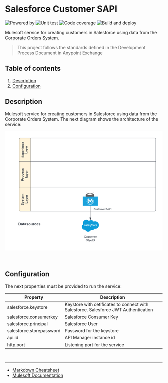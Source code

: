 # Salesforce Customer SAPI
![Powered by](https://img.shields.io/badge/Powered%20by-Mulesoft-blue.svg)
  ![Unit test](https://gist.githubusercontent.com/jpontdia/2f22ca2ddf1ba473d6e2cff61cc2fba9/raw/micorp-customer-sapi-ut.svg)
  ![Code coverage](https://gist.githubusercontent.com/jpontdia/2f22ca2ddf1ba473d6e2cff61cc2fba9/raw/micorp-customer-sapi-cc.svg)
  ![Build and deploy](https://github.com/jpontdia/micorp-customer-sapi/actions/workflows/build.yml/badge.svg)
<br>

Mulesoft service for creating customers in Salesforce using data from the Corporate Orders System.
 
  > This project follows the standards defined in the Development Process Document in Anypoint Exchange
  
## Table of contents
1. [Description](#description) 
1. [Configuration](#configuration)

## Description  
Mulesoft service for creating customers in Salesforce using data from the Corporate Orders System. The next diagram shows the architecture of the service:

![architecture](https://github.com/jpontdia/micorp-customer-sapi/raw/main/docs/architecture.png)

<br>
 
## Configuration

The next properties must be provided to run the service:

| Property                  | Description               |
| ------------------------- | ------------------------- |
| salesforce.keystore       | Keystore with cetificates to connect with Salesforce. Salesforce JWT Authentication |
| salesforce.consumerkey    | Salesforce Consumer Key   |
| salesforce.principal      | Salesforce User           |
| salesforce.storepassword  | Password for the keystore |
| api.id                    | API Manager instance id |
| http.port                 | Listening port for the service |

<br>

---

- [Markdown Cheatsheet](https://github.com/adam-p/markdown-here/wiki/Markdown-Cheatsheet)
- [Mulesoft Documentation](https://docs.mulesoft.com/general/)